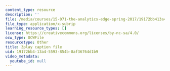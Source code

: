```yaml
---
content_type: resource
description: ''
file: /media/courses/15-071-the-analytics-edge-spring-2017/19172bb413a45593854b8af36764d1b9_D-9R7zfUTWw.vtt
file_type: application/x-subrip
learning_resource_types: []
license: https://creativecommons.org/licenses/by-nc-sa/4.0/
ocw_type: OCWFile
resourcetype: Other
title: 3play caption file
uid: 19172bb4-13a4-5593-854b-8af36764d1b9
video_metadata:
  youtube_id: null
---
```

